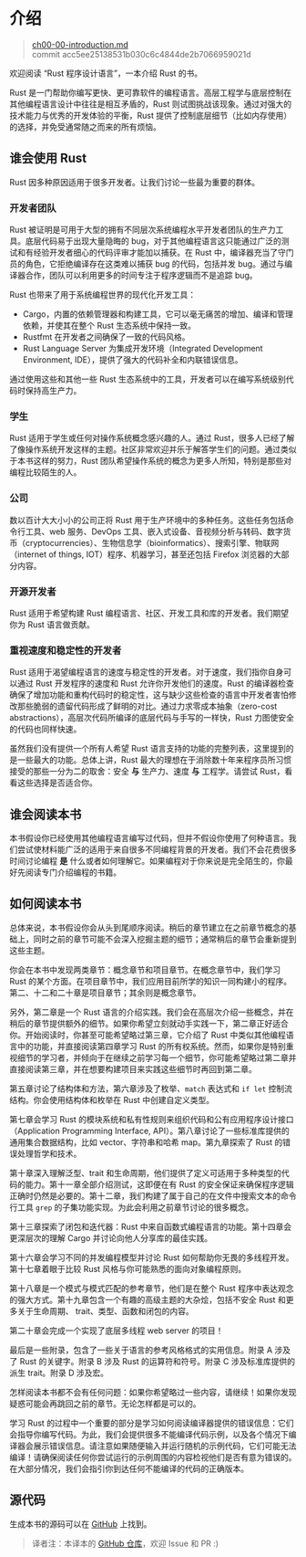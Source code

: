 # 介绍

> [ch00-00-introduction.md](https://github.com/rust-lang/book/blob/master/second-edition/src/ch00-00-introduction.md)
> <br>
> commit acc5ee25138531b030c6c4844de2b7066959021d

欢迎阅读 “Rust 程序设计语言”，一本介绍 Rust 的书。

Rust 是一门帮助你编写更快、更可靠软件的编程语言。高层工程学与底层控制在其他编程语言设计中往往是相互矛盾的，Rust 则试图挑战该现象。通过对强大的技术能力与优秀的开发体验的平衡，Rust 提供了控制底层细节（比如内存使用）的选择，并免受通常随之而来的所有烦恼。

## 谁会使用 Rust

Rust 因多种原因适用于很多开发者。让我们讨论一些最为重要的群体。

### 开发者团队

Rust 被证明是可用于大型的拥有不同层次系统编程水平开发者团队的生产力工具。底层代码易于出现大量隐晦的 bug，对于其他编程语言这只能通过广泛的测试和有经验开发者细心的代码评审才能加以捕获。在 Rust 中，编译器充当了守门员的角色，它拒绝编译存在这类难以捕获 bug 的代码，包括并发 bug。通过与编译器合作，团队可以利用更多的时间专注于程序逻辑而不是追踪 bug。

Rust 也带来了用于系统编程世界的现代化开发工具：

* Cargo，内置的依赖管理器和构建工具，它可以毫无痛苦的增加、编译和管理依赖，并使其在整个 Rust 生态系统中保持一致。
* Rustfmt 在开发者之间确保了一致的代码风格。
* Rust Language Server 为集成开发环境（Integrated Development Environment, IDE），提供了强大的代码补全和内联错误信息。

通过使用这些和其他一些 Rust 生态系统中的工具，开发者可以在编写系统级别代码时保持高生产力。

### 学生

Rust 适用于学生或任何对操作系统概念感兴趣的人。通过 Rust，很多人已经了解了像操作系统开发这样的主题。社区非常欢迎并乐于解答学生们的问题。通过类似于本书这样的努力，Rust 团队希望操作系统的概念为更多人所知，特别是那些对编程比较陌生的人。

### 公司

数以百计大大小小的公司正将 Rust 用于生产环境中的多种任务。这些任务包括命令行工具、web 服务、DevOps 工具、嵌入式设备、音视频分析与转码、数字货币（cryptocurrencies）、生物信息学（bioinformatics）、搜索引擎、物联网（internet of things, IOT）程序、机器学习，甚至还包括 Firefox 浏览器的大部分内容。

### 开源开发者

Rust 适用于希望构建 Rust 编程语言、社区、开发工具和库的开发者。我们期望你为 Rust 语言做贡献。

### 重视速度和稳定性的开发者

Rust 适用于渴望编程语言的速度与稳定性的开发者。对于速度，我们指你自身可以通过 Rust 开发程序的速度和 Rust 允许你开发他们的速度。Rust 的编译器检查确保了增加功能和重构代码时的稳定性，这与缺少这些检查的语言中开发者害怕修改那些脆弱的遗留代码形成了鲜明的对比。通过力求零成本抽象（zero-cost abstractions），高层次代码所编译的底层代码与手写的一样快，Rust 力图使安全的代码也同样快速。

虽然我们没有提供一个所有人希望 Rust 语言支持的功能的完整列表，这里提到的是一些最大的功能。总体上讲，Rust 最大的理想在于消除数十年来程序员所习惯接受的那些一分为二的取舍：安全 **与** 生产力、速度 **与** 工程学。请尝试 Rust，看看这些选择是否适合你。

## 谁会阅读本书

本书假设你已经使用其他编程语言编写过代码，但并不假设你使用了何种语言。我们尝试使材料能广泛的适用于来自很多不同编程背景的开发者。我们不会花费很多时间讨论编程 **是** 什么或者如何理解它。如果编程对于你来说是完全陌生的，你最好先阅读专门介绍编程的书籍。

## 如何阅读本书

总体来说，本书假设你会从头到尾顺序阅读。稍后的章节建立在之前章节概念的基础上，同时之前的章节可能不会深入挖掘主题的细节；通常稍后的章节会重新提到这些主题。

你会在本书中发现两类章节：概念章节和项目章节。在概念章节中，我们学习 Rust 的某个方面。在项目章节中，我们应用目前所学的知识一同构建小的程序。第二、十二和二十章是项目章节；其余则是概念章节。

另外，第二章是一个 Rust 语言的介绍实践。我们会在高层次介绍一些概念，并在稍后的章节提供额外的细节。如果你希望立刻就动手实践一下，第二章正好适合你。开始阅读时，你甚至可能希望略过第三章，它介绍了 Rust 中类似其他编程语言中的功能，并直接阅读第四章学习 Rust 的所有权系统。然而，如果你是特别重视细节的学习者，并倾向于在继续之前学习每一个细节，你可能希望略过第二章并直接阅读第三章，并在想要构建项目来实践这些细节时再回到第二章。

第五章讨论了结构体和方法，第六章涉及了枚举、`match` 表达式和 `if let` 控制流结构。你会使用结构体和枚举在 Rust 中创建自定义类型。

第七章会学习 Rust 的模块系统和私有性规则来组织代码和公有应用程序设计接口（Application Programming Interface, API）。第八章讨论了一些标准库提供的通用集合数据结构，比如 vector、字符串和哈希 map。第九章探索了 Rust 的错误处理哲学和技术。

第十章深入理解泛型、trait 和生命周期，他们提供了定义可适用于多种类型的代码的能力。第十一章全部介绍测试，这即便在有 Rust 的安全保证来确保程序逻辑正确时仍然是必要的。第十二章，我们构建了属于自己的在文件中搜索文本的命令行工具 `grep` 的子集功能实现。为此会利用之前章节讨论的很多概念。

第十三章探索了闭包和迭代器：Rust 中来自函数式编程语言的功能。第十四章会更深层次的理解 Cargo 并讨论向他人分享库的最佳实践。

第十六章会学习不同的并发编程模型并讨论 Rust 如何帮助你无畏的多线程开发。第十七章着眼于比较 Rust 风格与你可能熟悉的面向对象编程原则。

第十八章是一个模式与模式匹配的参考章节，他们是在整个 Rust 程序中表达观念的强大方式。第十九章包含一个有趣的高级主题的大杂烩，包括不安全 Rust 和更多关于生命周期、 trait、类型、函数和闭包的内容。

第二十章会完成一个实现了底层多线程 web server 的项目！

最后是一些附录，包含了一些关于语言的参考风格格式的实用信息。附录 A 涉及了 Rust 的关键字。附录 B 涉及 Rust 的运算符和符号。附录 C 涉及标准库提供的派生 trait。附录 D 涉及宏。

怎样阅读本书都不会有任何问题：如果你希望略过一些内容，请继续！如果你发现疑惑可能会再跳回之前的章节。无论怎样都是可以的。

学习 Rust 的过程中一个重要的部分是学习如何阅读编译器提供的错误信息：它们会指导你编写代码。为此，我们会提供很多不能编译代码示例，以及各个情况下编译器会展示错误信息。请注意如果随便输入并运行随机的示例代码，它们可能无法编译！请确保阅读任何你尝试运行的示例周围的内容检视他们是否有意为错误的。在大部分情况，我们会指引你到达任何不能编译的代码的正确版本。

## 源代码

生成本书的源码可以在 [GitHub][book] 上找到。

[book]: https://github.com/rust-lang/book/tree/master/second-edition/src

> 译者注：本译本的 [GitHub 仓库][trpl-zh-cn]，欢迎 Issue 和 PR :)

[trpl-zh-cn]: https://github.com/KaiserY/trpl-zh-cn
